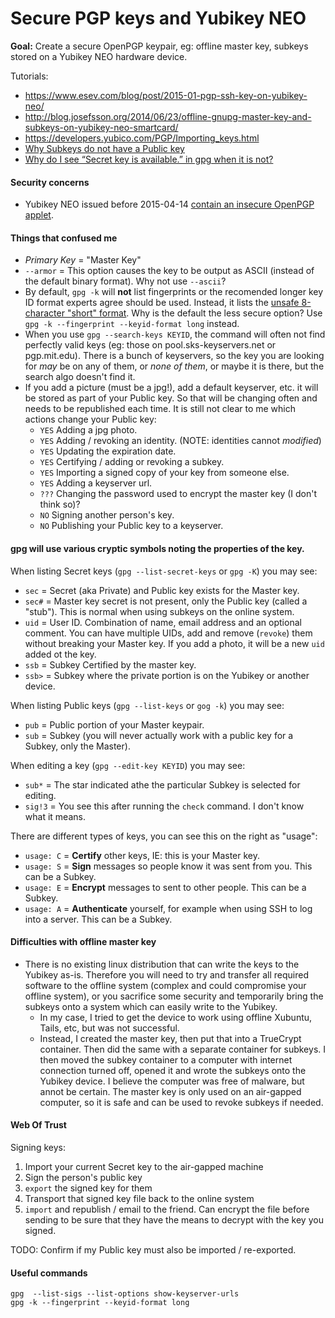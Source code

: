 Secure PGP keys and Yubikey NEO
===============================

**Goal:** Create a secure OpenPGP keypair, eg: offline master key, subkeys stored on a Yubikey NEO hardware device.

Tutorials:
* https://www.esev.com/blog/post/2015-01-pgp-ssh-key-on-yubikey-neo/
* http://blog.josefsson.org/2014/06/23/offline-gnupg-master-key-and-subkeys-on-yubikey-neo-smartcard/
* https://developers.yubico.com/PGP/Importing_keys.html
* [Why Subkeys do not have a Public key](http://security.stackexchange.com/questions/84132/gpg-detaching-public-subkeys-why-cant-i-do-it)
* [Why do I see “Secret key is available.” in gpg when it is not?](http://security.stackexchange.com/questions/115230/why-do-i-see-secret-key-is-available-in-gpg-when-it-is-not)

#### Security concerns
* Yubikey NEO issued before 2015-04-14 [contain an insecure OpenPGP applet](https://developers.yubico.com/ykneo-openpgp/SecurityAdvisory%202015-04-14.html).

#### Things that confused me
*  *Primary Key* = "Master Key"
*  `--armor` = This option causes the key to be output as ASCII (instead of the default binary format).  Why not use `--ascii`?
*  By default, `gpg -k` will **not** list fingerprints or the recomended longer key ID format experts agree should be used.  Instead, it lists the [unsafe 8-character "short" format](http://www.asheesh.org/note/debian/short-key-ids-are-bad-news.html).  Why is the default the less secure option?  Use `gpg -k --fingerprint --keyid-format long` instead.
* When you use `gpg --search-keys KEYID`, the command will often not find perfectly valid keys (eg: those on pool.sks-keyservers.net or pgp.mit.edu).  There is a bunch of keyservers, so the key you are looking for *may* be on any of them, or *none of them*, or maybe it is there, but the search algo doesn't find it.
* If you add a picture (must be a jpg!), add a default keyserver, etc. it will be stored as part of your Public key.  So that will be changing often and needs to be republished each time.  It is still not clear to me which actions change your Public key:
  * `YES` Adding a jpg photo.
  * `YES` Adding / revoking an identity. (NOTE: identities cannot *modified*)
  * `YES` Updating the expiration date.
  * `YES` Certifying / adding or revoking a subkey.
  * `YES` Importing a signed copy of your key from someone else.
  * `YES` Adding a keyserver url.
  * `???` Changing the password used to encrypt the master key (I don't think so)?
  * `NO` Signing another person's key.
  * `NO` Publishing your Public key to a keyserver.

#### gpg will use various cryptic symbols noting the properties of the key.
When listing Secret keys (`gpg --list-secret-keys` or `gpg -K`) you may see:
* `sec` = Secret (aka Private) and Public key exists for the Master key. 
* `sec#` = Master key secret is not present, only the Public key (called a "stub").  This is normal when using subkeys on the online system. 
* `uid` = User ID.  Combination of name, email address and an optional comment.  You can have multiple UIDs, add and remove (`revoke`) them without breaking your Master key.  If you add a photo, it will be a new `uid` added ot the key.
* `ssb` = Subkey Certified by the master key.
* `ssb>` = Subkey where the private portion is on the Yubikey or another device.

When listing Public keys (`gpg --list-keys` or `gog -k`) you may see:
* `pub` = Public portion of your Master keypair.
* `sub` = Subkey (you will never actually work with a public key for a Subkey, only the Master).

When editing a key (`gpg --edit-key KEYID`) you may see:
* `sub*` = The star indicated athe the particular Subkey is selected for editing.
* `sig!3` = You see this after running the `check` command. I don't know what it means.

There are different types of keys, you can see this on the right as "usage":
* `usage: C` = **Certify** other keys, IE: this is your Master key.
* `usage: S` = **Sign** messages so people know it was sent from you.  This can be a Subkey. 
* `usage: E` = **Encrypt** messages to sent to other people.  This can be a Subkey.
* `usage: A` = **Authenticate** yourself, for example when using SSH to log into a server.  This can be a Subkey.

#### Difficulties with offline master key
* There is no existing linux distribution that can write the keys to the Yubikey as-is.  Therefore you will need to try and transfer all required software to the offline system (complex and could compromise your offline system), or you sacrifice some security and temporarily bring the subkeys onto a system which can easily write to the Yubikey.
  * In my case, I tried to get the device to work using offline Xubuntu, Tails, etc, but was not successful.
  * Instead, I created the master key, then put that into a TrueCrypt container.  Then did the same with a separate container for subkeys.  I then moved the subkey container to a computer with internet connection turned off, opened it and wrote the subkeys onto the Yubikey device.  I believe the computer was free of malware, but annot be certain.  The master key is only used on an air-gapped computer, so it is safe and can be used to revoke subkeys if needed.


#### Web Of Trust
Signing keys:

1. Import your current Secret key to the air-gapped machine
2. Sign the person's public key
3. `export` the signed key for them
4. Transport that signed key file back to the online system
5. `import` and republish / email to the friend.  Can encrypt the file before sending to be sure that they have the means to decrypt with the key you signed.

TODO: Confirm if my Public key must also be imported / re-exported.


#### Useful commands
    gpg  --list-sigs --list-options show-keyserver-urls
    gpg -k --fingerprint --keyid-format long
